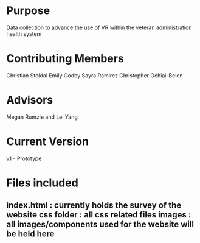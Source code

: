 # Purpose 
Data collection to advance the use of VR within the veteran administration health system

# Contributing Members 
Christian Stoldal
Emily Godby
Sayra Ramirez
Christopher Ochiai-Belen

# Advisors
Megan Rumzie and Lei Yang

# Current Version
v1 - Prototype

# Files included 
index.html : currently holds the survey of the website
css folder : all css related files
images : all images/components used for the website will be held here
-
